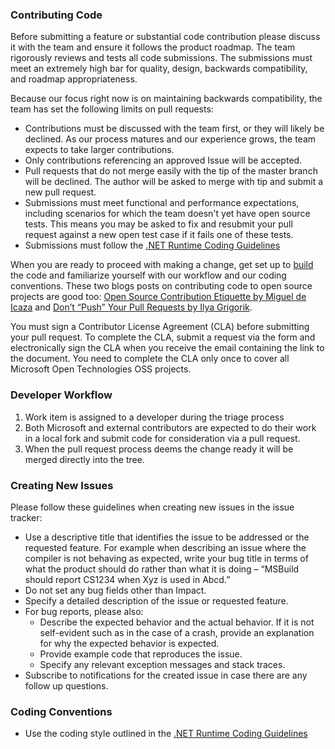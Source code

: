 ### Contributing Code
Before submitting a feature or substantial code contribution please discuss it with the team and ensure it follows the product roadmap. The team rigorously reviews and tests all code submissions. The submissions must meet an extremely high bar for quality, design, backwards compatibility, and roadmap appropriateness.

Because our focus right now is on maintaining backwards compatibility, the team has set the following limits on pull requests:

- Contributions must be discussed with the team first, or they will likely be declined. As our process matures and our experience grows, the team expects to take larger contributions.
- Only contributions referencing an approved Issue will be accepted.
- Pull requests that do not merge easily with the tip of the master branch will be declined. The author will be asked to merge with tip and submit a new pull request.
- Submissions must meet functional and performance expectations, including scenarios for which the team doesn't yet have open source tests. This means you may be asked to fix and resubmit your pull request against a new open test case if it fails one of these tests.
- Submissions must follow the [.NET Runtime Coding Guidelines](https://github.com/dotnet/runtime/blob/master/docs/coding-guidelines/coding-style.md)

When you are ready to proceed with making a change, get set up to [build](Home.md "See 'Building Testing and Debugging'") the code and familiarize yourself with our workflow and our coding conventions. These two blogs posts on contributing code to open source projects are good too: [Open Source Contribution Etiquette by Miguel de Icaza](https://tirania.org/blog/archive/2010/Dec-31.html) and [Don’t “Push” Your Pull Requests by Ilya Grigorik](https://www.igvita.com/2011/12/19/dont-push-your-pull-requests/).

You must sign a Contributor License Agreement (CLA) before submitting your pull request. To complete the CLA, submit a request via the form and electronically sign the CLA when you receive the email containing the link to the document. You need to complete the CLA only once to cover all Microsoft Open Technologies OSS projects.

### Developer Workflow

1. Work item is assigned to a developer during the triage process
2. Both Microsoft and external contributors are expected to do their work in a local fork and submit code for consideration via a pull request.
3. When the pull request process deems the change ready it will be merged directly into the tree. 

### Creating New Issues

Please follow these guidelines when creating new issues in the issue tracker:

- Use a descriptive title that identifies the issue to be addressed or the requested feature. For example when describing an issue where the compiler is not behaving as expected, write your bug title in terms of what the product should do rather than what it is doing – “MSBuild should report CS1234 when Xyz is used in Abcd.”
- Do not set any bug fields other than Impact.
- Specify a detailed description of the issue or requested feature.
- For bug reports, please also:
    - Describe the expected behavior and the actual behavior. If it is not self-evident such as in the case of a crash, provide an explanation for why the expected behavior is expected.
    - Provide example code that reproduces the issue.
    - Specify any relevant exception messages and stack traces.
- Subscribe to notifications for the created issue in case there are any follow up questions.

### Coding Conventions
- Use the coding style outlined in the [.NET Runtime Coding Guidelines](https://github.com/dotnet/runtime/blob/master/docs/coding-guidelines/coding-style.md)
